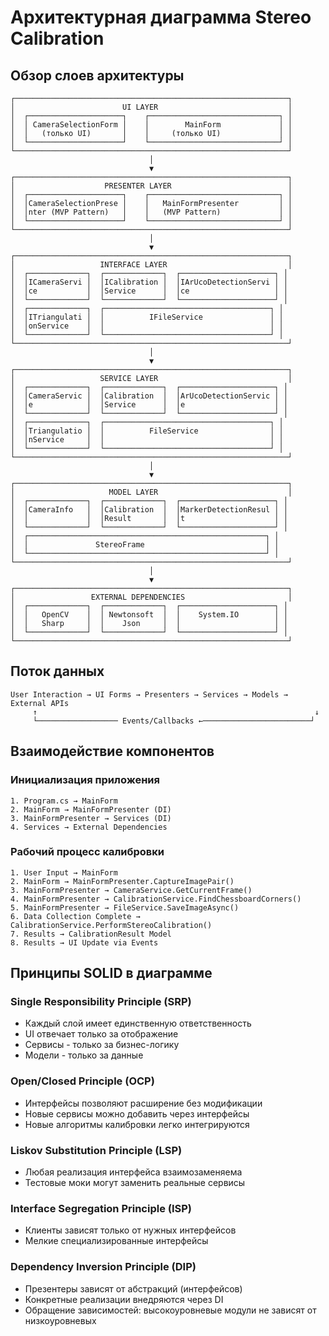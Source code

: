 # Архитектурная диаграмма Stereo Calibration

## Обзор слоев архитектуры

```
┌─────────────────────────────────────────────────────────────┐
│                        UI LAYER                             │
│  ┌─────────────────────┐    ┌─────────────────────────────┐ │
│  │ CameraSelectionForm │    │        MainForm             │ │
│  │   (только UI)       │    │     (только UI)             │ │
│  └─────────────────────┘    └─────────────────────────────┘ │
└─────────────────────────────────────────────────────────────┘
                               │
                               ▼
┌─────────────────────────────────────────────────────────────┐
│                    PRESENTER LAYER                          │
│  ┌─────────────────────┐    ┌─────────────────────────────┐ │
│  │CameraSelectionPrese │    │   MainFormPresenter         │ │
│  │nter (MVP Pattern)   │    │   (MVP Pattern)             │ │
│  └─────────────────────┘    └─────────────────────────────┘ │
└─────────────────────────────────────────────────────────────┘
                               │
                               ▼
┌─────────────────────────────────────────────────────────────┐
│                   INTERFACE LAYER                           │
│  ┌─────────────┐  ┌─────────────┐  ┌─────────────────────┐ │
│  │ICameraServi │  │ICalibration │  │IArUcoDetectionServi │ │
│  │ce           │  │Service      │  │ce                   │ │
│  └─────────────┘  └─────────────┘  └─────────────────────┘ │
│  ┌─────────────┐  ┌─────────────────────────────────────┐ │
│  │ITriangulati │  │          IFileService               │ │
│  │onService    │  │                                     │ │
│  └─────────────┘  └─────────────────────────────────────┘ │
└─────────────────────────────────────────────────────────────┘
                               │
                               ▼
┌─────────────────────────────────────────────────────────────┐
│                   SERVICE LAYER                             │
│  ┌─────────────┐  ┌─────────────┐  ┌─────────────────────┐ │
│  │CameraServic │  │Calibration  │  │ArUcoDetectionServic │ │
│  │e            │  │Service      │  │e                    │ │
│  └─────────────┘  └─────────────┘  └─────────────────────┘ │
│  ┌─────────────┐  ┌─────────────────────────────────────┐ │
│  │Triangulatio │  │          FileService                │ │
│  │nService     │  │                                     │ │
│  └─────────────┘  └─────────────────────────────────────┘ │
└─────────────────────────────────────────────────────────────┘
                               │
                               ▼
┌─────────────────────────────────────────────────────────────┐
│                     MODEL LAYER                             │
│  ┌─────────────┐  ┌─────────────┐  ┌─────────────────────┐ │
│  │CameraInfo   │  │Calibration  │  │MarkerDetectionResul │ │
│  │             │  │Result       │  │t                    │ │
│  └─────────────┘  └─────────────┘  └─────────────────────┘ │
│  ┌─────────────────────────────────────────────────────┐ │
│  │               StereoFrame                           │ │
│  └─────────────────────────────────────────────────────┘ │
└─────────────────────────────────────────────────────────────┘
                               │
                               ▼
┌─────────────────────────────────────────────────────────────┐
│                 EXTERNAL DEPENDENCIES                       │
│  ┌─────────────┐  ┌─────────────┐  ┌─────────────────────┐ │
│  │   OpenCV    │  │ Newtonsoft  │  │    System.IO        │ │
│  │   Sharp     │  │    Json     │  │                     │ │
│  └─────────────┘  └─────────────┘  └─────────────────────┘ │
└─────────────────────────────────────────────────────────────┘
```

## Поток данных

```
User Interaction → UI Forms → Presenters → Services → Models → External APIs
     ↑                                                              ↓
     └────────────────── Events/Callbacks ←────────────────────────┘
```

## Взаимодействие компонентов

### Инициализация приложения

```
1. Program.cs → MainForm
2. MainForm → MainFormPresenter (DI)
3. MainFormPresenter → Services (DI)
4. Services → External Dependencies
```

### Рабочий процесс калибровки

```
1. User Input → MainForm
2. MainForm → MainFormPresenter.CaptureImagePair()
3. MainFormPresenter → CameraService.GetCurrentFrame()
4. MainFormPresenter → CalibrationService.FindChessboardCorners()
5. MainFormPresenter → FileService.SaveImageAsync()
6. Data Collection Complete → CalibrationService.PerformStereoCalibration()
7. Results → CalibrationResult Model
8. Results → UI Update via Events
```

## Принципы SOLID в диаграмме

### Single Responsibility Principle (SRP)

- Каждый слой имеет единственную ответственность
- UI отвечает только за отображение
- Сервисы - только за бизнес-логику
- Модели - только за данные

### Open/Closed Principle (OCP)

- Интерфейсы позволяют расширение без модификации
- Новые сервисы можно добавить через интерфейсы
- Новые алгоритмы калибровки легко интегрируются

### Liskov Substitution Principle (LSP)

- Любая реализация интерфейса взаимозаменяема
- Тестовые моки могут заменить реальные сервисы

### Interface Segregation Principle (ISP)

- Клиенты зависят только от нужных интерфейсов
- Мелкие специализированные интерфейсы

### Dependency Inversion Principle (DIP)

- Презентеры зависят от абстракций (интерфейсов)
- Конкретные реализации внедряются через DI
- Обращение зависимостей: высокоуровневые модули не зависят от низкоуровневых
